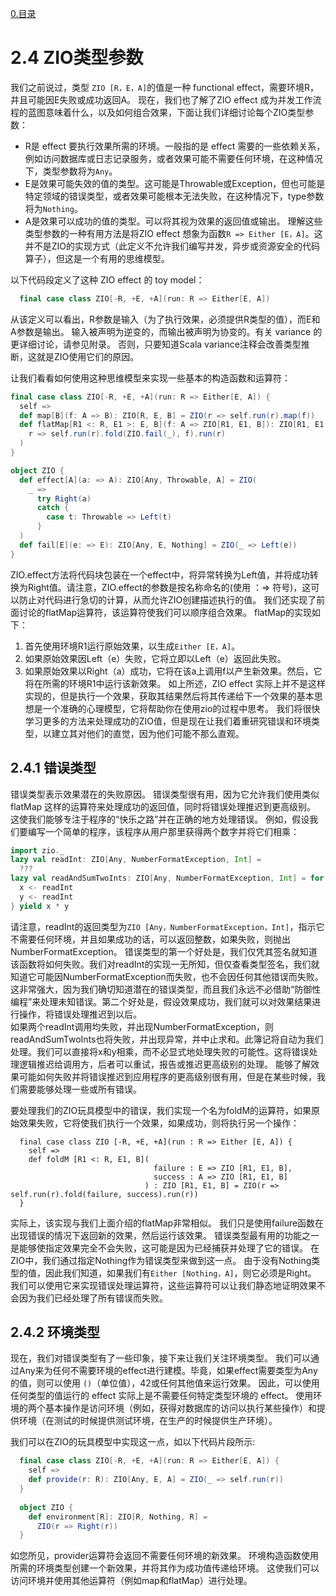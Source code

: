 [0.目录](../0.目录.md)
# 2.4 ZIO类型参数

我们之前说过，类型 `ZIO [R，E，A]`的值是一种 functional effect，需要环境R，并且可能因E失败或成功返回A。
现在，我们也了解了ZIO effect 成为并发工作流程的蓝图意味着什么，以及如何组合效果，下面让我们详细讨论每个ZIO类型参数：
*  R是 effect 要执行效果所需的环境。一般指的是 effect 需要的一些依赖关系，例如访问数据库或日志记录服务，或者效果可能不需要任何环境，在这种情况下，类型参数将为`Any`。
*  E是效果可能失效的值的类型。这可能是Throwable或Exception，但也可能是特定领域的错误类型，或者效果可能根本无法失败，在这种情况下，type参数将为`Nothing`。
*  A是效果可以成功的值的类型。可以将其视为效果的返回值或输出。
理解这些类型参数的一种有用方法是将ZIO effect 想象为函数`R => Either [E，A]`。这并不是ZIO的实现方式（此定义不允许我们编写并发，异步或资源安全的代码
算子），但这是一个有用的思维模型。

以下代码段定义了这种 ZIO effect 的 toy model：
```scala
  final case class ZIO[-R, +E, +A](run: R => Either[E, A])
```

从该定义可以看出，R参数是输入（为了执行效果，必须提供R类型的值），而E和A参数是输出。 输入被声明为逆变的，而输出被声明为协变的。有关 variance 的更详细讨论，请参见附录。 否则，只要知道Scala variance注释会改善类型推断，这就是ZIO使用它们的原因。

让我们看看如何使用这种思维模型来实现一些基本的构造函数和运算符：

```scala
final case class ZIO[-R, +E, +A](run: R => Either[E, A]) {
  self =>
  def map[B](f: A => B): ZIO[R, E, B] = ZIO(r => self.run(r).map(f))
  def flatMap[R1 <: R, E1 >: E, B](f: A => ZIO[R1, E1, B]): ZIO[R1, E1, B] = ZIO(
    r => self.run(r).fold(ZIO.fail(_), f).run(r)
  )
}

object ZIO {
  def effect[A](a: => A): ZIO[Any, Throwable, A] = ZIO(
    _ =>
      try Right(a)
      catch {
        case t: Throwable => Left(t)
      }
  )
  def fail[E](e: => E): ZIO[Any, E, Nothing] = ZIO(_ => Left(e))
}
```

ZIO.effect方法将代码块包装在一个effect中，将异常转换为Left值，并将成功转换为Right值。请注意，ZIO.effect的参数是按名称命名的(使用 ：=> 符号)，这可以防止对代码进行急切的计算，从而允许ZIO创建描述执行的值。
我们还实现了前面讨论的flatMap运算符，该运算符使我们可以顺序组合效果。 flatMap的实现如下：
1. 首先使用环境R1运行原始效果，以生成`Either [E，A]`。
2. 如果原始效果因Left（e）失败，它将立即以Left（e）返回此失败。
3. 如果原始效果以Right（a）成功，它将在该a上调用f以产生新效果。然后，它将在所需的环境R1中运行该新效果。
如上所述，ZIO effect 实际上并不是这样实现的，但是执行一个效果，获取其结果然后将其传递给下一个效果的基本思想是一个准确的心理模型，它将帮助你在使用zio的过程中思考。
我们将很快学习更多的方法来处理成功的ZIO值，但是现在让我们着重研究错误和环境类型，以建立其对他们的直觉，因为他们可能不那么直观。
## 2.4.1 错误类型
错误类型表示效果潜在的失败原因。 错误类型很有用，因为它允许我们使用类似 flatMap 这样的运算符来处理成功的返回值，同时将错误处理推迟到更高级别。 这使我们能够专注于程序的“快乐之路”并在正确的地方处理错误。
例如，假设我们要编写一个简单的程序，该程序从用户那里获得两个数字并将它们相乘：

```scala
import zio._
lazy val readInt: ZIO[Any, NumberFormatException, Int] =
  ???
lazy val readAndSumTwoInts: ZIO[Any, NumberFormatException, Int] = for {
  x <- readInt
  y <- readInt
} yield x * y
```

请注意，readInt的返回类型为`ZIO [Any，NumberFormatException，Int]`，指示它不需要任何环境，并且如果成功的话，可以返回整数，如果失败，则抛出NumberFormatException。
错误类型的第一个好处是，我们仅凭其签名就知道该函数将如何失败。我们对readInt的实现一无所知，但仅查看类型签名，我们就知道它可能因NumberFormatException而失败，也不会因任何其他错误而失败。这非常强大，因为我们确切知道潜在的错误类型，而且我们永远不必借助“防御性编程”来处理未知错误。第二个好处是，假设效果成功，我们就可以对效果结果进行操作，将错误处理推迟到以后。  
如果两个readInt调用均失败，并出现NumberFormatException，则readAndSumTwoInts也将失败，并出现异常，并中止求和。此簿记将自动为我们处理。我们可以直接将x和y相乘，而不必显式地处理失败的可能性。这将错误处理逻辑推迟给调用方，后者可以重试，报告或推迟更高级别的处理。
能够了解效果可能如何失败并将错误推迟到应用程序的更高级别很有用，但是在某些时候，我们需要能够处理一些或所有错误。

要处理我们的ZIO玩具模型中的错误，我们实现一个名为foldM的运算符，如果原始效果失败，它将使我们执行一个效果，如果成功，则将执行另一个操作：
```
  final case class ZIO [-R, +E, +A](run : R => Either [E, A]) {
    self =>
    def foldM [R1 <: R, E1, B](
                                failure : E => ZIO [R1, E1, B],
                                success : A => ZIO [R1, E1, B]
                              ) : ZIO [R1, E1, B] = ZIO(r => self.run(r).fold(failure, success).run(r))
  }
```

实际上，该实现与我们上面介绍的flatMap非常相似。 我们只是使用failure函数在出现错误的情况下返回新的效果，然后运行该效果。
错误类型最有用的功能之一是能够使指定效果完全不会失败，这可能是因为已经捕获并处理了它的错误。
在ZIO中，我们通过指定Nothing作为错误类型来做到这一点。 由于没有Nothing类型的值，因此我们知道，如果我们有`Either [Nothing，A]`，则它必须是Right。  我们可以使用它来实现错误处理运算符，这些运算符可以让我们静态地证明效果不会因为我们已经处理了所有错误而失败。

## 2.4.2 环境类型

现在，我们对错误类型有了一些印象，接下来让我们关注环境类型。
我们可以通过Any来为任何不需要环境的effect进行建模。毕竟，如果effect需要类型为Any的值，则可以使用 `()`（单位值），42或任何其他值来运行效果。 因此，可以使用任何类型的值运行的 effect 实际上是不需要任何特定类型环境的 effect。
使用环境的两个基本操作是访问环境（例如，获得对数据库的访问以执行某些操作）和提供环境（在测试的时候提供测试环境，在生产的时候提供生产环境）。

我们可以在ZIO的玩具模型中实现这一点，如以下代码片段所示:
```scala
  final case class ZIO[-R, +E, +A](run: R => Either[E, A]) {
    self =>
    def provide(r: R): ZIO[Any, E, A] = ZIO(_ => self.run(r))
  }
  
  object ZIO {
    def environment[R]: ZIO[R, Nothing, R] =
      ZIO(r => Right(r))
  }
```

如您所见，provider运算符会返回不需要任何环境的新效果。 环境构造函数使用所需的环境类型创建一个新效果，并将其作为成功值传递给环境。 这使我们可以访问环境并使用其他运算符（例如map和flatMap）进行处理。